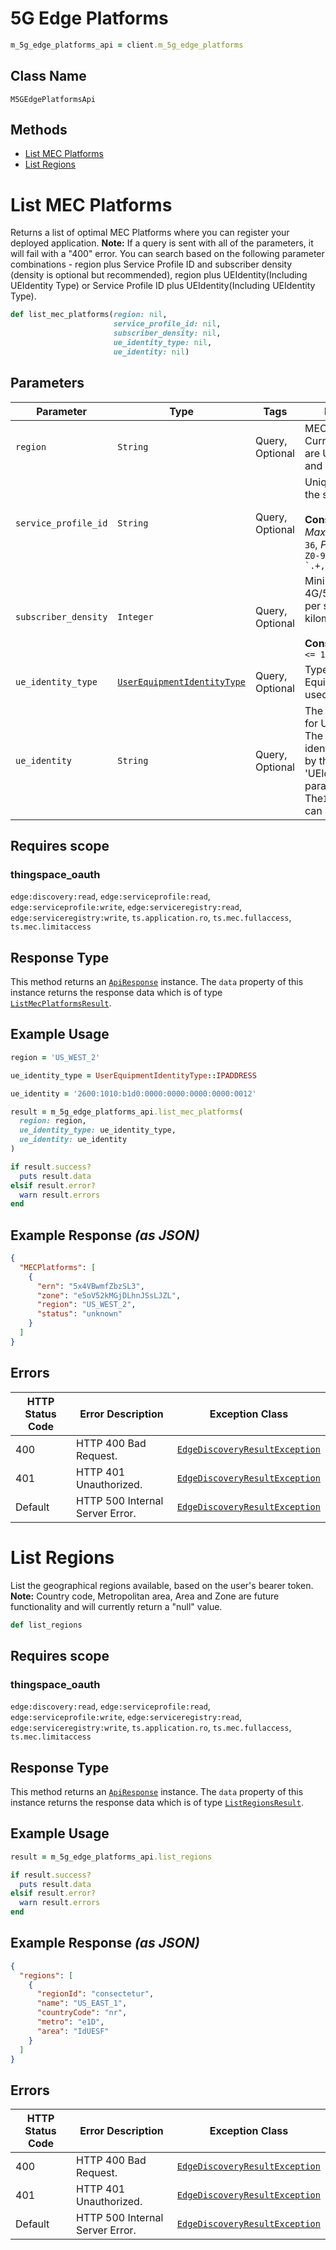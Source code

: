 # 5G Edge Platforms

```ruby
m_5g_edge_platforms_api = client.m_5g_edge_platforms
```

## Class Name

`M5GEdgePlatformsApi`

## Methods

* [List MEC Platforms](../../doc/controllers/5g-edge-platforms.md#list-mec-platforms)
* [List Regions](../../doc/controllers/5g-edge-platforms.md#list-regions)


# List MEC Platforms

Returns a list of optimal MEC Platforms where you can register your deployed application. **Note:** If a query is sent with all of the parameters, it will fail with a "400" error. You can search based on the following parameter combinations - region plus Service Profile ID and subscriber density (density is optional but recommended), region plus UEIdentity(Including UEIdentity Type) or Service Profile ID plus UEIdentity(Including UEIdentity Type).

```ruby
def list_mec_platforms(region: nil,
                       service_profile_id: nil,
                       subscriber_density: nil,
                       ue_identity_type: nil,
                       ue_identity: nil)
```

## Parameters

| Parameter | Type | Tags | Description |
|  --- | --- | --- | --- |
| `region` | `String` | Query, Optional | MEC region name. Current valid values are US_WEST_2 and US_EAST_1. |
| `service_profile_id` | `String` | Query, Optional | Unique identifier of the service profile.<br><br>**Constraints**: *Maximum Length*: `36`, *Pattern*: ``^[a-zA-Z0-9!@#$&()\-`.+,/"]{3,36}$`` |
| `subscriber_density` | `Integer` | Query, Optional | Minimum number of 4G/5G subscribers per square kilometer.<br><br>**Constraints**: `>= 1`, `<= 100` |
| `ue_identity_type` | [`UserEquipmentIdentityType`](../../doc/models/user-equipment-identity-type.md) | Query, Optional | Type of User Equipment identifier used in `UEIdentity`. |
| `ue_identity` | `String` | Query, Optional | The identifier value for User Equipment. The type of identifier is defined by the 'UEIdentityType' parameter. The`IPAddress`format can be IPv4 or IPv6. |

## Requires scope

### thingspace_oauth

`edge:discovery:read`, `edge:serviceprofile:read`, `edge:serviceprofile:write`, `edge:serviceregistry:read`, `edge:serviceregistry:write`, `ts.application.ro`, `ts.mec.fullaccess`, `ts.mec.limitaccess`

## Response Type

This method returns an [`ApiResponse`](../../doc/api-response.md) instance. The `data` property of this instance returns the response data which is of type [`ListMecPlatformsResult`](../../doc/models/list-mec-platforms-result.md).

## Example Usage

```ruby
region = 'US_WEST_2'

ue_identity_type = UserEquipmentIdentityType::IPADDRESS

ue_identity = '2600:1010:b1d0:0000:0000:0000:0000:0012'

result = m_5g_edge_platforms_api.list_mec_platforms(
  region: region,
  ue_identity_type: ue_identity_type,
  ue_identity: ue_identity
)

if result.success?
  puts result.data
elsif result.error?
  warn result.errors
end
```

## Example Response *(as JSON)*

```json
{
  "MECPlatforms": [
    {
      "ern": "5x4VBwmfZbzSL3",
      "zone": "e5oV52kMGjDLhnJSsLJZL",
      "region": "US_WEST_2",
      "status": "unknown"
    }
  ]
}
```

## Errors

| HTTP Status Code | Error Description | Exception Class |
|  --- | --- | --- |
| 400 | HTTP 400 Bad Request. | [`EdgeDiscoveryResultException`](../../doc/models/edge-discovery-result-exception.md) |
| 401 | HTTP 401 Unauthorized. | [`EdgeDiscoveryResultException`](../../doc/models/edge-discovery-result-exception.md) |
| Default | HTTP 500 Internal Server Error. | [`EdgeDiscoveryResultException`](../../doc/models/edge-discovery-result-exception.md) |


# List Regions

List the geographical regions available, based on the user's bearer token. **Note:** Country code, Metropolitan area, Area and Zone are future functionality and will currently return a "null" value.

```ruby
def list_regions
```

## Requires scope

### thingspace_oauth

`edge:discovery:read`, `edge:serviceprofile:read`, `edge:serviceprofile:write`, `edge:serviceregistry:read`, `edge:serviceregistry:write`, `ts.application.ro`, `ts.mec.fullaccess`, `ts.mec.limitaccess`

## Response Type

This method returns an [`ApiResponse`](../../doc/api-response.md) instance. The `data` property of this instance returns the response data which is of type [`ListRegionsResult`](../../doc/models/list-regions-result.md).

## Example Usage

```ruby
result = m_5g_edge_platforms_api.list_regions

if result.success?
  puts result.data
elsif result.error?
  warn result.errors
end
```

## Example Response *(as JSON)*

```json
{
  "regions": [
    {
      "regionId": "consectetur",
      "name": "US_EAST_1",
      "countryCode": "nr",
      "metro": "e1D",
      "area": "IdUESF"
    }
  ]
}
```

## Errors

| HTTP Status Code | Error Description | Exception Class |
|  --- | --- | --- |
| 400 | HTTP 400 Bad Request. | [`EdgeDiscoveryResultException`](../../doc/models/edge-discovery-result-exception.md) |
| 401 | HTTP 401 Unauthorized. | [`EdgeDiscoveryResultException`](../../doc/models/edge-discovery-result-exception.md) |
| Default | HTTP 500 Internal Server Error. | [`EdgeDiscoveryResultException`](../../doc/models/edge-discovery-result-exception.md) |

